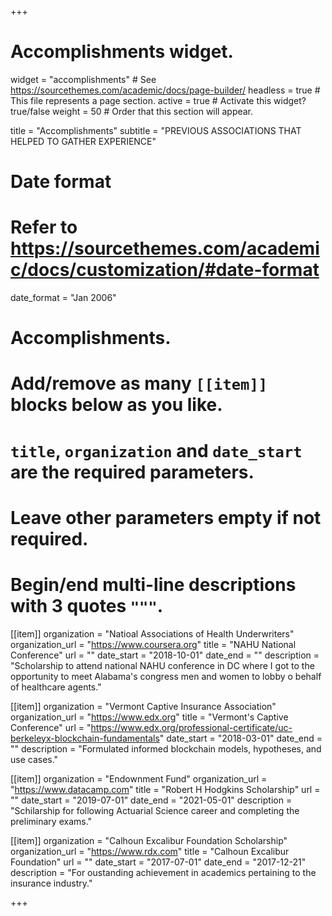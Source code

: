 +++
# Accomplishments widget.
widget = "accomplishments"  # See https://sourcethemes.com/academic/docs/page-builder/
headless = true  # This file represents a page section.
active = true  # Activate this widget? true/false
weight = 50  # Order that this section will appear.

title = "Accomplish&shy;ments"
subtitle = "PREVIOUS ASSOCIATIONS THAT HELPED TO GATHER EXPERIENCE"

# Date format
#   Refer to https://sourcethemes.com/academic/docs/customization/#date-format
date_format = "Jan 2006"

# Accomplishments.
#   Add/remove as many `[[item]]` blocks below as you like.
#   `title`, `organization` and `date_start` are the required parameters.
#   Leave other parameters empty if not required.
#   Begin/end multi-line descriptions with 3 quotes `"""`.

[[item]]
  organization = "Natioal Associations of Health Underwriters"
  organization_url = "https://www.coursera.org"
  title = "NAHU National Conference"
  url = ""
  date_start = "2018-10-01"
  date_end = ""
  description = "Scholarship to attend national NAHU conference in DC where I got to the opportunity to meet Alabama's congress men and women to lobby o behalf of healthcare agents."

[[item]]
  organization = "Vermont Captive Insurance Association"
  organization_url = "https://www.edx.org"
  title = "Vermont's Captive Conference"
  url = "https://www.edx.org/professional-certificate/uc-berkeleyx-blockchain-fundamentals"
  date_start = "2018-03-01"
  date_end = ""
  description = "Formulated informed blockchain models, hypotheses, and use cases."
  
[[item]]
  organization = "Endownment Fund"
  organization_url = "https://www.datacamp.com"
  title = "Robert H Hodgkins Scholarship"
  url = ""
  date_start = "2019-07-01"
  date_end = "2021-05-01"
  description = "Schilarship for following Actuarial Science career and completing the preliminary exams."
  
[[item]]
  organization = "Calhoun Excalibur Foundation Scholarship"
  organization_url = "https://www.rdx.com"
  title = "Calhoun Excalibur Foundation"
  url = ""
  date_start = "2017-07-01"
  date_end = "2017-12-21"
  description = "For oustanding achievement in academics pertaining to the insurance industry."

+++
